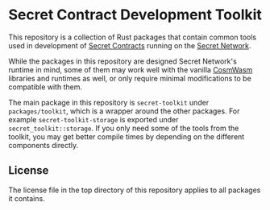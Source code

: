 # Secret Contract Development Toolkit

This repository is a collection of Rust packages that contain common tools used in development of
[Secret Contracts](https://build.scrt.network/dev/secret-contracts.html) running on the
[Secret Network](https://scrt.network/).

While the packages in this repository are designed Secret Network's runtime in mind, some of them
may work well with the vanilla [CosmWasm](https://cosmwasm.com/) libraries and runtimes as well,
or only require minimal modifications to be compatible with them.

The main package in this repository is `secret-toolkit` under `packages/toolkit`, which is
a wrapper around the other packages. For example `secret-toolkit-storage` is exported under 
`secret_toolkit::storage`. If you only need some of the tools from the toolkit, you may get
better compile times by depending on the different components directly.

## License

The license file in the top directory of this repository applies to all packages it contains.
